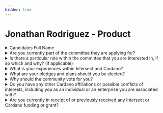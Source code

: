 ```yaml
---
hidden: true
---
```


# Jonathan Rodriguez - Product

<details>

<summary>Candidates Full Name</summary>

Jonathan Rodriguez

</details>



<details>

<summary>Are you currently part of the committee they are applying for?</summary>

No

</details>



<details>

<summary>Is there a particular role within the committee that you are interested in, if so which and why? (if applicable)</summary>

I'd focus on developing a comprehensive product vision and roadmap for Intersect that aligns with the committee's goals and objectives. I'm excited about this role because it allows me to combine my strategic thinking with technical expertise to drive innovation and progress within the Cardano ecosystem.

</details>



<details>

<summary>What is your experiences within Intersect and Cardano?</summary>

Jonathan is a distinguished Cardano smart contract developer with extensive experience in auditing and optimizing major Cardano protocols such as Minswap V2, IBC protocol(Cardano Foundation), Optim Finance, Lenfi V2, Genius Yield, and Wanchain Bridge.

He is the author of the Lucid Evolution framework and CIP-128, and a co-creator of the Cardano Design Patterns Libraries.

Furthermore, he played a pivotal role in mitigating a DDOS attack on the Cardano network and has successfully delivered over five Catalyst proposals, contributing valuable open-source tooling and insights to the Cardano ecosystem.

Currently, he serves as a Smart Contract Developer and lecturer for the "Cardano Solutions Architect" course at Emurgo Academy, where he helps shape the next generation of blockchain developers.

</details>



<details>

<summary>What are your pledges and plans should you be elected?</summary>

If I'm fortunate enough to be elected within the Intersect Product Committee, I pledge to work closely with the committee to develop a clear and concise product vision for Intersect that aligns with Cardano's mission and values.

I pledge to develop a comprehensive understanding of the needs and priorities of the Cardano community and deliver a product vision that meets those needs.



</details>



<details>

<summary>Why should the community vote for you?</summary>

I'm proud to say that I have a deep understanding of the Cardano ecosystem and a proven track record of delivering high-quality work in collaboration with the community.

As someone who has been actively involved in the Cardano community, I've had the opportunity to engage with many stakeholders, listen to their concerns, and learn from their experiences. This has given me a unique perspective on what matters most to our community, and I'm committed to delivering a product vision that truly meets those needs.

</details>



<details>

<summary>Do you have any other Cardano affiliations or possible conflicts of interests, including you as an individual or an enterprise you are associated with?</summary>

\[Answer]

</details>



<details>

<summary>Are you currently in receipt of or previously received any Intersect or Cardano funding or grant?</summary>

\[Answer]

</details>
